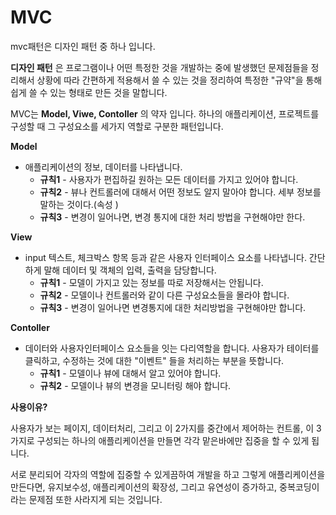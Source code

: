 # MVC 

mvc패턴은 디자인 패턴 중 하나 입니다.

__디자인 패턴__ 은  프로그램이나 어떤 특정한 것을 개발하는 중에 발생했던 문제점들을 정리해서 상황에 따라 간편하게 적용해서 쓸 수 있는 것을 정리하여 특정한 "규약"을 통해 쉽게 쓸 수 있는 형태로 만든 것을 말합니다. 



MVC는 __Model, Viwe, Contoller__ 의 약자 입니다. 하나의 애플리케이션, 프로젝트를 구성할 때 그 구성요소를 세가지 역할로 구분한 패턴입니다. 



__Model__ 

- 애플리케이션의 정보, 데이터를 나타냅니다.
  - __규칙1__ - 사용자가 편집하길 원하는 모든 데이터를 가지고 있어야 합니다.
  - __규칙2__ - 뷰나 컨트롤러에 대해서 어떤 정보도 알지 말아야 합니다. 세부 정보를 말하는 것이다.(속성 )
  - __규칙3__ - 변경이 일어나면, 변경 통지에 대한 처리 방법을 구현해야만 한다.



__View__

- input 텍스트, 체크박스 항목 등과 같은 사용자 인터페이스 요소를 나타냅니다. 간단하게 말해 데이터 및 객체의 입력, 출력을 담당합니다.
  - __규칙1__ - 모델이 가지고 있는 정보를 따로 저장해서는 안됩니다.
  - __규칙2__ - 모델이나 컨트롤러와 같이 다른 구성요소들을 몰라야 합니다.
  - __규칙3__ - 변경이 일어나면 변경통지에 대한 처리방법을 구현해야만 합니다.



__Contoller__

- 데이터와 사용자인터페이스 요소들을 잇는 다리역할을 합니다. 사용자가 테이터를 클릭하고, 수정하는 것에 대한 "이벤트" 들을 처리하는 부분을 뜻합니다.
  -  __규칙1__ - 모델이나 뷰에 대해서 알고 있어야 합니다.
  - __규칙2__ - 모델이나 뷰의 변경을 모니터링 해야 합니다.



__사용이유?__ 

사용자가 보는 페이지, 데이터처리, 그리고 이 2가지를 중간에서 제어하는 컨트롤, 이 3가지로 구성되는 하나의 애플리케이션을 만들면 각각 맡은바에만 집중을 할 수 있게 됩니다.

서로 분리되어 각자의 역할에 집중할 수 있게끔하여 개발을 하고 그렇게 애플리케이션을 만든다면, 유지보수성, 애플리케이션의 확장성, 그리고 유연성이 증가하고, 중복코딩이라는 문제점 또한 사라지게 되는 것입니다. 
